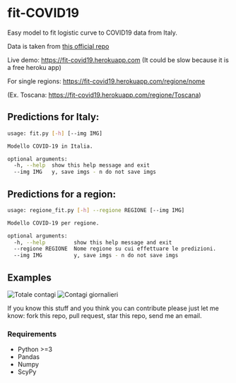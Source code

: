 # fit-COVID19
Easy model to fit logistic curve to COVID19 data from Italy.

Data is taken from [this official repo](https://github.com/pcm-dpc/COVID-19)

Live demo: https://fit-covid19.herokuapp.com
(It could be slow because it is a free heroku app)

For single regions:
https://fit-covid19.herokuapp.com/regione/nome

(Ex. Toscana: https://fit-covid19.herokuapp.com/regione/Toscana)

## Predictions for Italy:
```bash
usage: fit.py [-h] [--img IMG]

Modello COVID-19 in Italia.

optional arguments:
  -h, --help  show this help message and exit
  --img IMG   y, save imgs - n do not save imgs
 ```

## Predictions for a region:
```bash
usage: regione_fit.py [-h] --regione REGIONE [--img IMG]

Modello COVID-19 per regione.

optional arguments:
  -h, --help         show this help message and exit
  --regione REGIONE  Nome regione su cui effettuare le predizioni.
  --img IMG          y, save imgs - n do not save imgs
```

## Examples
![Totale contagi](https://fit-covid19.herokuapp.com/imgs/Contagi.png?relo=true "Totale contagi")
![Contagi giornalieri](https://fit-covid19.herokuapp.com/imgs/Nuovi%20Contagiati.png?relo=true "Contagi giornalieri")


If you know this stuff and you think you can contribute please just let me know: fork this repo, pull request, star this repo, send me an email.

### Requirements
- Python >=3
- Pandas
- Numpy
- ScyPy
